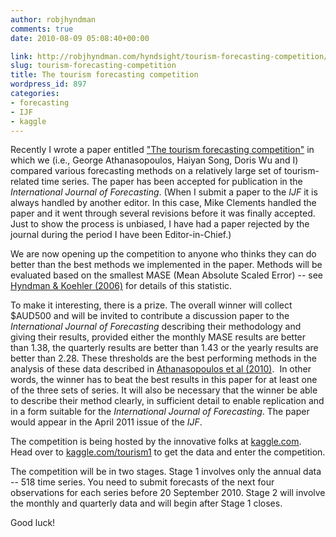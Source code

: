 ```yaml
---
author: robjhyndman
comments: true
date: 2010-08-09 05:08:40+00:00

link: http://robjhyndman.com/hyndsight/tourism-forecasting-competition/
slug: tourism-forecasting-competition
title: The tourism forecasting competition
wordpress_id: 897
categories:
- forecasting
- IJF
- kaggle
---
```


Recently I wrote a paper entitled ["The tourism forecasting competition"](/publications/the-tourism-forecasting-competition/) in which we (i.e., George Athanasopoulos, Haiyan Song, Doris Wu and I) compared various forecasting methods on a relatively large set of tourism-related time series. The paper has been accepted for publication in the _International Journal of Forecasting_. (When I submit a paper to the _IJF_ it is always handled by another editor. In this case, Mike Clements handled the paper and it went through several revisions before it was finally accepted. Just to show the process is unbiased, I have had a paper rejected by the journal during the period I have been Editor-in-Chief.)

We are now opening up the competition to anyone who thinks they can do better than the best methods we implemented in the paper. Methods will be evaluated based on the smallest MASE (Mean Absolute Scaled Error) -- see [Hyndman & Koehler (2006)](/publications/another-look-at-measures-of-forecast-accuracy/) for details of this statistic.

To make it interesting, there is a prize. The overall winner will collect $AUD500 and will be invited to contribute a discussion paper to the _International Journal of Forecasting_ describing their methodology and giving their results, provided either the monthly MASE results are better than 1.38, the quarterly results are better than 1.43 or the yearly results are better than 2.28. These thresholds are the best performing methods in the analysis of these data described in [Athanasopoulos et al (2010)](/publications/forecompijf.pdf).  In other words, the winner has to beat the best results in this paper for at least one of the three sets of series. It will also be necessary that the winner be able to describe their method clearly, in sufficient detail to enable replication and in a form suitable for the _International Journal of Forecasting_. The paper would appear in the April 2011 issue of the _IJF_.

The competition is being hosted by the innovative folks at [kaggle.com](http://kaggle.com). Head over to [kaggle.com/tourism1](http://kaggle.com/tourism1) to get the data and enter the competition.

The competition will be in two stages. Stage 1 involves only the annual data -- 518 time series. You need to submit forecasts of the next four observations for each series before 20 September 2010. Stage 2 will involve the monthly and quarterly data and will begin after Stage 1 closes.

Good luck!
